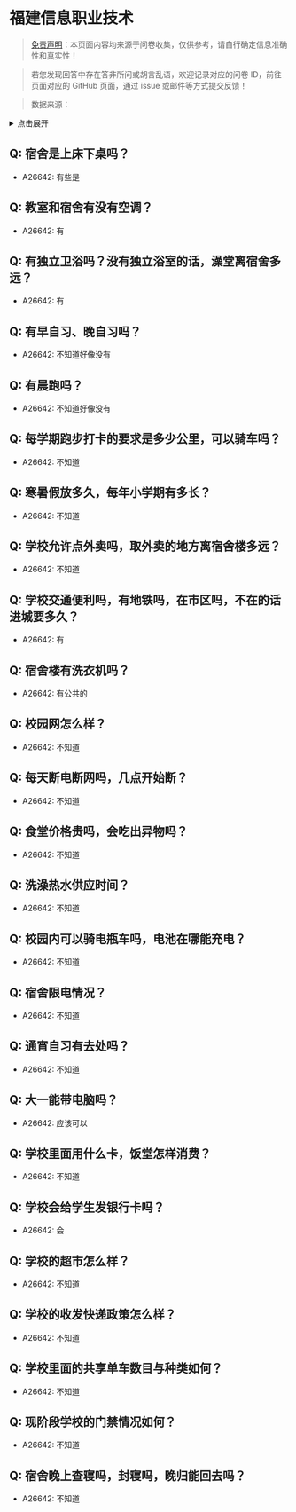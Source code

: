 # 福建信息职业技术

> [免责声明](https://colleges.chat/#_3)：本页面内容均来源于问卷收集，仅供参考，请自行确定信息准确性和真实性！

> 若您发现回答中存在答非所问或胡言乱语，欢迎记录对应的问卷 ID，前往页面对应的 GitHub 页面，通过 issue 或邮件等方式提交反馈！

> 数据来源：

<details><summary>点击展开</summary>
<ul>
<li>A26642: 匿名 (2024 年 08 月)</li>
</ul>
</details>

## Q: 宿舍是上床下桌吗？

- A26642: 有些是

## Q: 教室和宿舍有没有空调？

- A26642: 有

## Q: 有独立卫浴吗？没有独立浴室的话，澡堂离宿舍多远？

- A26642: 有

## Q: 有早自习、晚自习吗？

- A26642: 不知道好像没有

## Q: 有晨跑吗？

- A26642: 不知道好像没有

## Q: 每学期跑步打卡的要求是多少公里，可以骑车吗？

- A26642: 不知道

## Q: 寒暑假放多久，每年小学期有多长？

- A26642: 不知道

## Q: 学校允许点外卖吗，取外卖的地方离宿舍楼多远？

- A26642: 不知道

## Q: 学校交通便利吗，有地铁吗，在市区吗，不在的话进城要多久？

- A26642: 有

## Q: 宿舍楼有洗衣机吗？

- A26642: 有公共的

## Q: 校园网怎么样？

- A26642: 不知道

## Q: 每天断电断网吗，几点开始断？

- A26642: 不知道

## Q: 食堂价格贵吗，会吃出异物吗？

- A26642: 不知道

## Q: 洗澡热水供应时间？

- A26642: 不知道

## Q: 校园内可以骑电瓶车吗，电池在哪能充电？

- A26642: 不知道

## Q: 宿舍限电情况？

- A26642: 不知道

## Q: 通宵自习有去处吗？

- A26642: 不知道

## Q: 大一能带电脑吗？

- A26642: 应该可以

## Q: 学校里面用什么卡，饭堂怎样消费？

- A26642: 不知道

## Q: 学校会给学生发银行卡吗？

- A26642: 会

## Q: 学校的超市怎么样？

- A26642: 不知道

## Q: 学校的收发快递政策怎么样？

- A26642: 不知道

## Q: 学校里面的共享单车数目与种类如何？

- A26642: 不知道

## Q: 现阶段学校的门禁情况如何？

- A26642: 不知道

## Q: 宿舍晚上查寝吗，封寝吗，晚归能回去吗？

- A26642: 不知道


